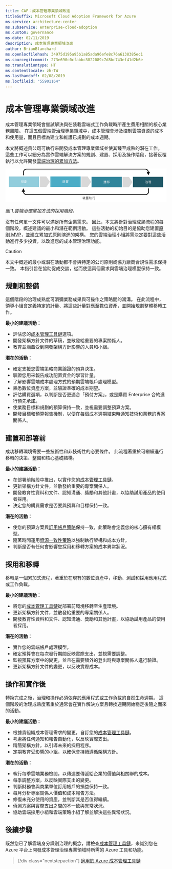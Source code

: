 ```yaml
---
title: CAF：成本管理專業領域改進
titleSuffix: Microsoft Cloud Adoption Framework for Azure
ms.service: architecture-center
ms.subservice: enterprise-cloud-adoption
ms.custom: governance
ms.date: 02/11/2019
description: 成本管理專業領域改進
author: BrianBlanchard
ms.openlocfilehash: 34975d195a95b1a85ada96efe8c76a6138385ec1
ms.sourcegitcommit: 273e690c0cfabbc3822089c7d8bc743ef41d2b6e
ms.translationtype: HT
ms.contentlocale: zh-TW
ms.lasthandoff: 02/08/2019
ms.locfileid: "55901164"
---
```

# <a name="cost-management-discipline-improvement"></a>成本管理專業領域改進

成本管理專業領域會嘗試解決與在裝載雲端式工作負載時所產生費用相關的核心業務風險。 在這五個雲端管治理專業領域中，成本管理會涉及控制雲端資源的成本和使用量，而且目標為建立和維護已規劃的成本週期。

本文將概述貴公司可執行來開發成本管理專業領域並使其臻至成熟的潛在工作。 這些工作可以細分為實作雲端解決方案的規劃、建置、採用及操作階段，接著反覆執行以允許開發[雲端治理的累加方法](../journeys/overview.md#an-incremental-approach-to-cloud-governance)。

![四個採用階段](../../_images/adoption-phases.png)

*圖 1.雲端治理累加方法的採用階段。*

沒有任何單一文件可以滿足所有企業需求。 因此，本文將針對治理成熟流程的每個階段，概述建議的最小和潛在範例活動。 這些活動的初始目的是協助您建置[原則 MVP](../journeys/overview.md#an-incremental-approach-to-cloud-governance)，並建立累加式原則演進的架構。 您的雲端治理小組將需決定要對這些活動進行多少投資，以改進您的成本管理治理功能。

> [!CAUTION]
> 本文中概述的最小或潛在活動都不會與特定的公司原則或協力廠商合規性需求保持一致。 本指引旨在協助促成交談，從而使這兩個需求與雲端治理模型保持一致。

## <a name="planning-and-readiness"></a>規劃和整備

這個階段的治理成熟度可消彌業務成果與可操作之策略間的鴻溝。 在此流程中，領導小組會定義特定的計量、將這些計量對應至數位資產，並開始規劃整體移轉工作。

**最小的建議活動：**

* 評估您的[成本管理工具鏈](toolchain.md)選項。
* 開發架構方針文件的草稿，並散發給重要的專案關係人。
* 教育並涵蓋受到開發架構方針影響的人員和小組。

**潛在的活動：**

* 確定支援您雲端策略商業論證的預算決策。
* 驗證您用來報告成功配置資金的學習計量。
* 了解影響雲端成本處理方式的預期雲端帳戶處理模型。
* 熟悉數位資產方案，並驗證準確的成本期望。
* 評估購買選項，以判斷是否更適合「預付方案」，或是購買 Enterprise 合約進行預先承諾。
* 使業務目標和規劃的預算保持一致，並視需要調整預算方案。
* 開發目標和預算報告機制，以便在每個成本週期結束時通知技術和業務的專案關係人。

## <a name="build-and-pre-deployment"></a>建置和部署前

成功移轉環境需要一些技術性和非技術性的必要條件。 此流程著重於可繼續進行移轉的決策、整備和核心基礎結構。

**最小的建議活動：**

* 在部署前階段中推出，以實作您的[成本管理工具鏈](toolchain.md)。
* 更新架構方針文件，並散發給重要的專案關係人。
* 開發教育性資料和文件、認知溝通、獎勵和其他計畫，以協助試用產品的使用者採用。
* 決定您的購買需求是否要與預算和目標保持一致。

**潛在的活動：**

* 使您的預算方案與[訂用帳戶策略](../../decision-guides/subscriptions/overview.md)保持一致，此策略會定義您的核心擁有權模型。
* 隨著時間運用[資源一致性策略](../../decision-guides/resource-consistency/overview.md)以強制執行架構和成本方針。
* 判斷是否有任何會影響您採用和移轉方案的成本異常狀況。

## <a name="adopt-and-migrate"></a>採用和移轉

移轉是一個累加式流程，著重於在現有的數位資產中，移動、測試和採用應用程式或工作負載。

**最小的建議活動：**

* 將您的[成本管理工具鏈](toolchain.md)從部署前環境移轉至生產環境。
* 更新架構方針文件，並散發給重要的專案關係人。
* 開發教育性資料和文件、認知溝通、獎勵和其他計畫，以協助試用產品的使用者採用。

**潛在的活動：**

* 實作您的雲端帳戶處理模型。
* 確定預算會在每次發行期間反映實際支出，並視需要調整。
* 監視預算方案中的變更，並且在需要額外的登出時與專案關係人進行驗證。
* 更新架構方針文件的變更，以反映實際成本。

## <a name="operate-and-post-implementation"></a>操作和實作後

轉換完成之後，治理和操作必須依存於應用程式或工作負載的自然生命週期。 這個階段的治理成熟度著重於通常會在實作解決方案且轉換週期開始穩定後隨之而來的活動。

**最小的建議活動：**

* 根據貴組織成本管理需求的變更，自訂您的[成本管理工具鏈](toolchain.md)。
* 考慮將任何通知和報告自動化，以反映實際支出。
* 精簡架構方針，以引導未來的採用程序。
* 定期教育受影響的小組，以確保會持續遵循架構方針。

**潛在的活動：**

* 執行每季雲端業務檢閱，以傳達要傳遞給企業的價值與相關聯的成本。
* 每季調整方案，以反映實際支出的變更。
* 判斷財務會與商業單位訂用帳戶的損益保持一致。
* 每月分析專案關係人價值和成本報告方法。
* 修復未充分使用的資產，並判斷其是否值得繼續。
* 偵測方案與實際支出之間的不一致與異常狀況。
* 協助雲端採用小組和雲端策略小組了解並解決這些異常狀況。

## <a name="next-steps"></a>後續步驟

既然您已了解雲端身分識別治理的概念，請檢查[成本管理工具鏈](toolchain.md)，來識別您在 Azure 平台上開發成本管理治理專業領域時所需的 Azure 工具和功能。

> [!div class="nextstepaction"]
> [適用於 Azure 成本管理工具鏈](toolchain.md)